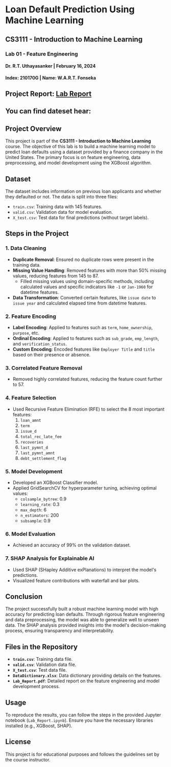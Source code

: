 # Loan Default Prediction Using Machine Learning

## CS3111 - Introduction to Machine Learning
### Lab 01 - Feature Engineering
#### Dr. R.T. Uthayasanker | February 16, 2024
#### Index: 210170G | Name: W.A.R.T. Fonseka

## Project Report: [Lab Report](Lab_Report.pdf)
## You can find dateset hear:

## Project Overview
This project is part of the **CS3111 - Introduction to Machine Learning** course. The objective of this lab is to build a machine learning model to predict loan defaults using a dataset provided by a finance company in the United States. The primary focus is on feature engineering, data preprocessing, and model development using the XGBoost algorithm.

## Dataset
The dataset includes information on previous loan applicants and whether they defaulted or not. The data is split into three files:
- `train.csv`: Training data with 145 features.
- `valid.csv`: Validation data for model evaluation.
- `X_test.csv`: Test data for final predictions (without target labels).

## Steps in the Project

### 1. Data Cleaning
- **Duplicate Removal**: Ensured no duplicate rows were present in the training data.
- **Missing Value Handling**: Removed features with more than 50% missing values, reducing features from 145 to 87.
  - Filled missing values using domain-specific methods, including calculated values and specific indicators like `-1` or `Jan-1960` for datetime features.
- **Data Transformation**: Converted certain features, like `issue date` to `issue year` and calculated elapsed time from datetime features.

### 2. Feature Encoding
- **Label Encoding**: Applied to features such as `term`, `home_ownership`, `purpose`, etc.
- **Ordinal Encoding**: Applied to features such as `sub_grade`, `emp_length`, and `verification_status`.
- **Custom Encoding**: Encoded features like `Employer Title` and `title` based on their presence or absence.

### 3. Correlated Feature Removal
- Removed highly correlated features, reducing the feature count further to 57.

### 4. Feature Selection
- Used Recursive Feature Elimination (RFE) to select the 8 most important features:
  1. `loan_amnt`
  2. `term`
  3. `issue_d`
  4. `total_rec_late_fee`
  5. `recoveries`
  6. `last_pymnt_d`
  7. `last_pymnt_amnt`
  8. `debt_settlement_flag`

### 5. Model Development
- Developed an XGBoost Classifier model.
- Applied GridSearchCV for hyperparameter tuning, achieving optimal values:
  - `colsample_bytree`: 0.9
  - `learning_rate`: 0.3
  - `max_depth`: 6
  - `n_estimators`: 200
  - `subsample`: 0.9

### 6. Model Evaluation
- Achieved an accuracy of 99% on the validation dataset.

### 7. SHAP Analysis for Explainable AI
- Used SHAP (SHapley Additive exPlanations) to interpret the model's predictions.
- Visualized feature contributions with waterfall and bar plots.

## Conclusion
The project successfully built a robust machine learning model with high accuracy for predicting loan defaults. Through rigorous feature engineering and data preprocessing, the model was able to generalize well to unseen data. The SHAP analysis provided insights into the model's decision-making process, ensuring transparency and interpretability.

## Files in the Repository
- **`train.csv`**: Training data file.
- **`valid.csv`**: Validation data file.
- **`X_test.csv`**: Test data file.
- **`DataDictionary.xlsx`**: Data dictionary providing details on the features.
- **`Lab_Report.pdf`**: Detailed report on the feature engineering and model development process.

## Usage
To reproduce the results, you can follow the steps in the provided Jupyter notebook (`Lab_Report.ipynb`). Ensure you have the necessary libraries installed (e.g., XGBoost, SHAP).

## License
This project is for educational purposes and follows the guidelines set by the course instructor.
